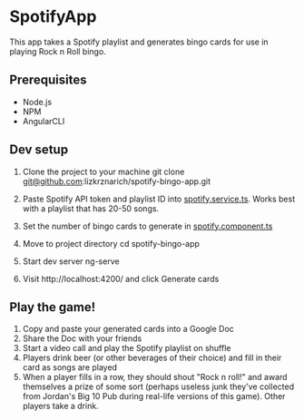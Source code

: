 # SpotifyApp

This app takes a Spotify playlist and generates bingo cards for use in playing Rock n Roll bingo.

## Prerequisites
- Node.js
- NPM
- AngularCLI

## Dev setup

1. Clone the project to your machine
        git clone git@github.com:lizkrznarich/spotify-bingo-app.git

2. Paste Spotify API token and playlist ID into [spotify.service.ts](https://github.com/lizkrznarich/spotify-bingo-app/blob/master/src/app/spotify/spotify.service.ts#L7). Works best with a playlist that has 20-50 songs.

3. Set the number of bingo cards to generate in [spotify.component.ts](https://github.com/lizkrznarich/spotify-bingo-app/blob/master/src/app/spotify/spotify.component.ts#L11)

3. Move to project directory
        cd spotify-bingo-app
        
3. Start dev server
       ng-serve

4. Visit http://localhost:4200/ and click Generate cards
  
## Play the game!

1. Copy and paste your generated cards into a Google Doc
2. Share the Doc with your friends
3. Start a video call and play the Spotify playlist on shuffle
4. Players drink beer (or other beverages of their choice) and fill in their card as songs are played
5. When a player fills in a row, they should shout "Rock n roll!" and award themselves a prize of some sort (perhaps useless junk they've collected from Jordan's Big 10 Pub during real-life versions of this game). Other players take a drink.
